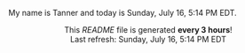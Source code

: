 My name is Tanner and today is Sunday, July 16, 5:14 PM EDT.

<p align="center">This <i>README</i> file is generated <b>every 3 hours</b>!</br>Last refresh: Sunday, July 16, 5:14 PM EDT<br /></p>

